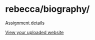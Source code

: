 # rebecca/biography/

[Assignment details](/homework/biography)

[View your uploaded website](http://cfc2017.mpaulweeks.com/students/rebecca/biography/)
